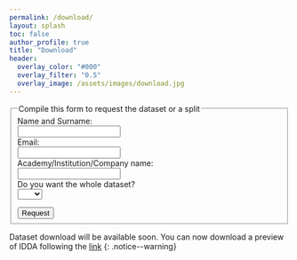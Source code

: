 ```yaml
---
permalink: /download/
layout: splash
toc: false
author_profile: true
title: "Download"
header:
  overlay_color: "#000"
  overlay_filter: "0.5"
  overlay_image: /assets/images/download.jpg
---
```


<script>
function myFunction() {
  var x = document.getElementById("mySelect").value;
  if (x == "yes"){
    document.getElementById("ifYes").style.display = "none";
  }else{
  document.getElementById("ifYes").style.display = "block";
  }
}
</script>


<form action="mailto:someone@example.com" method="post" enctype="text/plain">
  <fieldset>
    <legend>Compile this form to request the dataset or a split</legend>
    <label for="name">Name and Surname:</label><br>
    <input type="text" id="name" required><br>
    <label for="email">Email:</label><br>
    <input type="email" id="email" required><br>
    <label for="company">Academy/Institution/Company name:</label><br>
    <input type="text" id="company"><br>
    Do you want the whole dataset?<br>
    <select id="mySelect" onchange="myFunction();" required>
        <option value=""></option>
        <option value="yes">Yes</option>
        <option value="no">No</option>
    </select>
    <p id="demo"></p>
    <div id="ifYes" style="display: none;">
        <p>Create your own scenario</p>
        <div style="width:100%; height:100%;">
            <div id="left_portion" align="center"  style="float:left; width:33%; height:100%">
                <label for="towns">Select the town:</label><br>
                <select name="towns">
                    <option value=""></option>
                    <option value="town01">Town01</option>
                    <option value="town02">Town02</option>
                    <option value="town03">Town03</option>
                    <option value="town04">Town04</option>
                    <option value="town05">Town05</option>
                    <option value="town06">Town06</option>
                    <option value="town07">Town07</option>
                </select>
            </div>
            <div id="scroller" align="center" style="width:33%; height:100%; float:left">
                <label for="weather">Select the weather condition:</label><br>
                <select name="weather">
                    <option value=""></option>
                    <option value="weather1">Clear Noon</option>
                    <option value="weather2">Clear Sunset</option>
                    <option value="weather3">Hard Rain Noon</option>
                </select>
            </div>
            <div id="right_portion" align="center" style="float:right; width:33%; height:100%">
            <label for="viewpoint">Select the viewpoint:</label><br>
                <select name="viewpoint">
                    <option value=""></option>
                    <option value="audi">Audi TT</option>
                    <option value="mustang">Ford Mustang</option>
                    <option value="jeep">Jeep Wrangler Rubicon</option>
                    <option value="volkswagen">Volkswagen T2</option>
                    <option value="bus">Bus</option>
                </select>
            </div>
        </div>
    </div>
    <input type="submit" value="Request" class="btn--disabled">
  </fieldset>
</form>

Dataset download will be available soon. You can now download a preview of IDDA following the [link]()
{: .notice--warning}